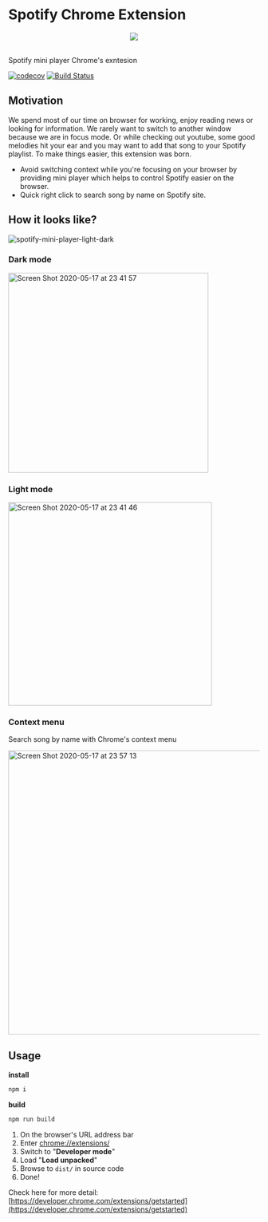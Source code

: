 # Spotify Chrome Extension

<div align="center">
  <img src="https://user-images.githubusercontent.com/6290720/82152014-98407200-9899-11ea-9a63-ba6b42aa2c34.png" />
  <br />
  <br />
</div>

Spotify mini player Chrome's exntesion

[![codecov](https://codecov.io/gh/davidnguyen179/spotify-extension/branch/master/graph/badge.svg)](https://codecov.io/gh/davidnguyen179/spotify-extension) [![Build Status](https://travis-ci.com/davidnguyen179/spotify-extension.svg?branch=master)](https://travis-ci.com/davidnguyen179/spotify-extension)

## Motivation

We spend most of our time on browser for working, enjoy reading news or looking for information. We rarely want to switch to another window because we are in focus mode. Or while checking out youtube, some good melodies hit your ear and you may want to add that song to your Spotify playlist. To make things easier, this extension was born.

- Avoid switching context while you're focusing on your browser by providing mini player which helps to control Spotify easier on the browser.
- Quick right click to search song by name on Spotify site.

## How it looks like?

![spotify-mini-player-light-dark](https://user-images.githubusercontent.com/6290720/82152282-0afe1d00-989b-11ea-8266-4f4a8c71c11f.gif)

### Dark mode

<img width="401" alt="Screen Shot 2020-05-17 at 23 41 57" src="https://user-images.githubusercontent.com/6290720/82152215-ba86bf80-989a-11ea-820b-b87053ad09d8.png">

### Light mode

<img width="408" alt="Screen Shot 2020-05-17 at 23 41 46" src="https://user-images.githubusercontent.com/6290720/82152226-ca9e9f00-989a-11ea-8d1c-63d1ad05d274.png">

### Context menu

Search song by name with Chrome's context menu

<img width="570" alt="Screen Shot 2020-05-17 at 23 57 13" src="https://user-images.githubusercontent.com/6290720/82152275-fd489780-989a-11ea-9334-5aed74a49967.png">

## Usage

**install**
```bash
npm i
```

**build**

```bash
npm run build
```

1. On the browser's URL address bar
2. Enter [chrome://extensions/](chrome://extensions/)
3. Switch to "**Developer mode**"
4. Load "**Load unpacked**"
5. Browse to `dist/` in source code
5. Done!

Check here for more detail: [https://developer.chrome.com/extensions/getstarted](https://developer.chrome.com/extensions/getstarted)
